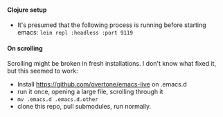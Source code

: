 #### Clojure setup

* It's presumed that the following process is running before starting emacs: `lein repl :headless :port 9119`

#### On scrolling

Scrolling might be broken in fresh installations. I don't know what fixed it, but this seemed to work:

* Install https://github.com/overtone/emacs-live on .emacs.d
* run it once, opening a large file, scrolling through it
* `mv .emacs.d .emacs.d.other`
* clone this repo, pull submodules, run normally.